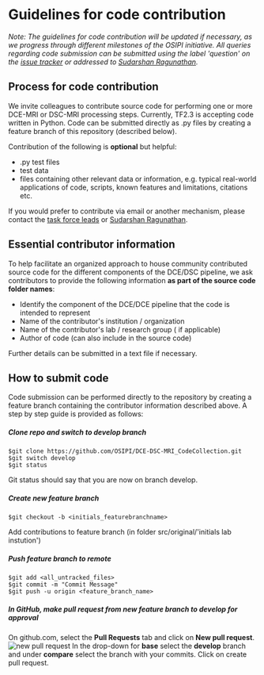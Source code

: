 # Guidelines for code contribution

*Note: The guidelines for code contribution will be updated if necessary, as we progress through different milestones of the OSIPI initiative. All queries regarding code submission can be submitted using the label 'question' on the [issue tracker](https://github.com/OSIPI/TF2.3-CodeLibrary/issues) or addressed to [Sudarshan Ragunathan](mailto:sudarshan.ragunathan@gmail.com).*

## Process for code contribution

We invite colleagues to contribute source code for performing one or more DCE-MRI or DSC-MRI processing steps. Currently, TF2.3 is accepting code written in Python. Code can be submitted directly as .py files by creating a feature branch of this repository (described below).

Contribution of the following is **optional** but helpful:
- .py test files
- test data
- files containing other relevant data or information, e.g. typical real-world applications of code, scripts, known features and limitations, citations etc.

If you would prefer to contribute via email or another mechanism, please contact the [task force leads](https://www.osipi.org/task-force-2-3/) or [Sudarshan Ragunathan](mailto:sudarshan.ragunathan@gmail.com).


## Essential contributor information

To help facilitate an organized approach to house community contributed source code for the different components of the DCE/DSC pipeline, we ask contributors to provide the following information **as part of the source code folder names**:

- Identify the component of the DCE/DCE pipeline that the code is intended to represent
- Name of the contributor's institution / organization
- Name of the contributor's lab / research group ( if applicable)
- Author of code (can also include in the source code) 

Further details can be submitted in a text file if necessary.

## How to submit code

Code submission can be performed directly to the repository by creating a feature branch containing the contributor information described above. A step by step guide is provided as follows:

##### Clone repo and switch to develop branch
	$git clone https://github.com/OSIPI/DCE-DSC-MRI_CodeCollection.git
	$git switch develop
	$git status
Git status should say that you are now on branch develop.
##### Create new feature branch
	$git checkout -b <initials_featurebranchname>
	
Add contributions to feature branch (in folder src/original/'initials lab instution')
##### Push feature branch to remote
	$git add <all_untracked_files>
	$git commit -m "Commit Message"
	$git push -u origin <feature_branch_name>
	
##### In GitHub, make pull request from new feature branch to develop for approval
On github.com, select the **Pull Requests** tab and click on **New pull request**. 
![new pull request](images/pullrequest.png)
In the drop-down for **base** select the **develop** branch and under **compare** select the branch with your commits. Click on create pull request. 

 
